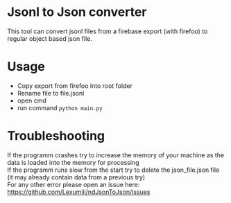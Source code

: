 # Jsonl to Json converter
This tool can convert jsonl files from a firebase export (with firefoo) to regular object based json file. 

# Usage
* Copy export from firefoo into root folder
* Rename file to  file.jsonl
* open cmd
* run command ```python main.py```

# Troubleshooting
If the programm crashes try to increase the memory of your machine as the data is loaded into the memory for processing <br>
If the programm runs slow from the start try to delete the json_file.json file (it may already contain data from a previous try) <br>
For any other error please open an issue here: https://github.com/Lexumiii/ndJsonToJson/issues
